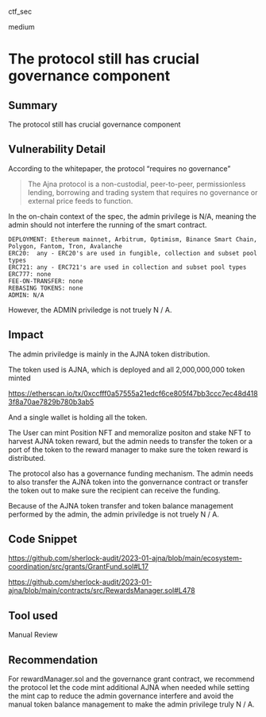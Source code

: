 ctf_sec

medium

# The protocol still has crucial governance component

## Summary

The protocol still has crucial governance component

## Vulnerability Detail

According to the whitepaper, the protocol “requires no governance”

> The Ajna protocol is a non-custodial, peer-to-peer,
permissionless lending, borrowing and trading system that requires no
governance or external price feeds to function.

In the on-chain context of the spec, the admin privilege is N/A, meaning the admin should not interfere the running of the smart contract.

```solidity
DEPLOYMENT: Ethereum mainnet, Arbitrum, Optimism, Binance Smart Chain, Polygon, Fantom, Tron, Avalanche
ERC20:  any - ERC20's are used in fungible, collection and subset pool types
ERC721: any - ERC721's are used in collection and subset pool types
ERC777: none
FEE-ON-TRANSFER: none
REBASING TOKENS: none
ADMIN: N/A
```

However, the ADMIN priviledge is not truely N / A.

## Impact

The admin priviledge is mainly in the AJNA token distribution.

The token used is AJNA, which is deployed and all 2,000,000,000 token minted

https://etherscan.io/tx/0xccfff0a57555a21edcf6ce805f47bb3ccc7ec48d4183f8a70ae7829b780b3ab5

And a single wallet is holding all the token.

The User can mint Position NFT and memoralize positon and stake NFT to harvest AJNA token reward, but the admin needs to transfer the token or a port of the token to the reward manager to make sure the token reward is distributed.

The protocol also has a governance funding mechanism. The admin needs to also transfer the AJNA token into the gonvernance contract or transfer the token out to make sure the recipient can receive the funding.

Because of the AJNA token transfer and token balance management performed by the admin, the admin priviledge is not truely N / A.

## Code Snippet

https://github.com/sherlock-audit/2023-01-ajna/blob/main/ecosystem-coordination/src/grants/GrantFund.sol#L17

https://github.com/sherlock-audit/2023-01-ajna/blob/main/contracts/src/RewardsManager.sol#L478

## Tool used

Manual Review

## Recommendation

For rewardManager.sol and the governance grant contract, we recommend the protocol let the code mint additional AJNA when needed while setting the mint cap to reduce the admin governance interfere and avoid the manual token balance management to make the admin privilege truly N / A.


